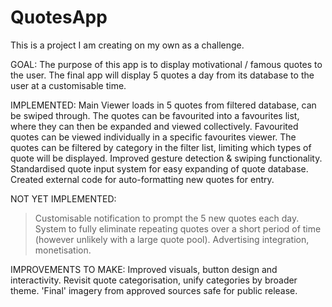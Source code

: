 # QuotesApp
This is a project I am creating on my own as a challenge.

GOAL: The purpose of this app is to display motivational / famous quotes to the user.   The final app will display 5 quotes a day from its database to the user at a customisable time.

IMPLEMENTED:
Main Viewer loads in 5 quotes from filtered database, can be swiped through.
The quotes can be favourited into a favourites list, where they can then be expanded and viewed collectively.
Favourited quotes can be viewed individually in a specific favourites viewer.
The quotes can be filtered by category in the filter list, limiting which types of quote will be displayed.
Improved gesture detection & swiping functionality.
Standardised quote input system for easy expanding of quote database.
Created external code for auto-formatting new quotes for entry.

NOT YET IMPLEMENTED:
> Customisable notification to prompt the 5 new quotes each day.
System to fully eliminate repeating quotes over a short period of time (however unlikely with a large quote pool).
Advertising integration, monetisation.

IMPROVEMENTS TO MAKE:
Improved visuals, button design and interactivity.
Revisit quote categorisation, unify categories by broader theme.
'Final' imagery from approved sources safe for public release.
